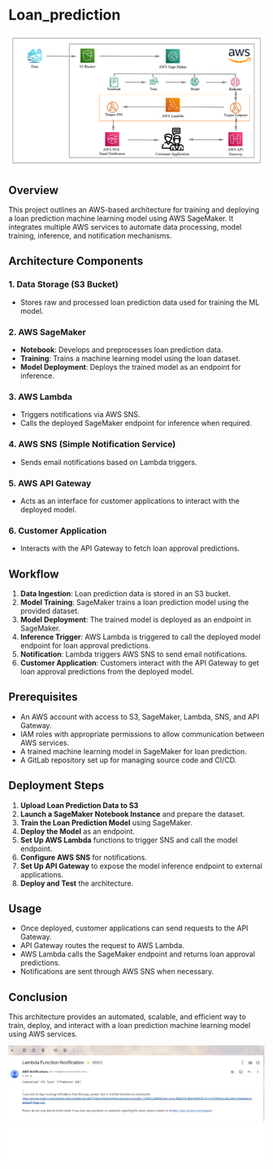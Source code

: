 ﻿# Loan_prediction
![Architecture](loan_architecture.png)


## Overview
This project outlines an AWS-based architecture for training and deploying a loan prediction machine learning model using AWS SageMaker. It integrates multiple AWS services to automate data processing, model training, inference, and notification mechanisms.

## Architecture Components

### 1. **Data Storage (S3 Bucket)**
   - Stores raw and processed loan prediction data used for training the ML model.

### 2. **AWS SageMaker**
   - **Notebook**: Develops and preprocesses loan prediction data.
   - **Training**: Trains a machine learning model using the loan dataset.
   - **Model Deployment**: Deploys the trained model as an endpoint for inference.

### 3. **AWS Lambda**
   - Triggers notifications via AWS SNS.
   - Calls the deployed SageMaker endpoint for inference when required.

### 4. **AWS SNS (Simple Notification Service)**
   - Sends email notifications based on Lambda triggers.

### 5. **AWS API Gateway**
   - Acts as an interface for customer applications to interact with the deployed model.

### 6. **Customer Application**
   - Interacts with the API Gateway to fetch loan approval predictions.

## Workflow
1. **Data Ingestion**: Loan prediction data is stored in an S3 bucket.
2. **Model Training**: SageMaker trains a loan prediction model using the provided dataset.
3. **Model Deployment**: The trained model is deployed as an endpoint in SageMaker.
4. **Inference Trigger**: AWS Lambda is triggered to call the deployed model endpoint for loan approval predictions.
5. **Notification**: Lambda triggers AWS SNS to send email notifications.
6. **Customer Application**: Customers interact with the API Gateway to get loan approval predictions from the deployed model.

## Prerequisites
- An AWS account with access to S3, SageMaker, Lambda, SNS, and API Gateway.
- IAM roles with appropriate permissions to allow communication between AWS services.
- A trained machine learning model in SageMaker for loan prediction.
- A GitLab repository set up for managing source code and CI/CD.

## Deployment Steps
1. **Upload Loan Prediction Data to S3**
2. **Launch a SageMaker Notebook Instance** and prepare the dataset.
3. **Train the Loan Prediction Model** using SageMaker.
4. **Deploy the Model** as an endpoint.
5. **Set Up AWS Lambda** functions to trigger SNS and call the model endpoint.
6. **Configure AWS SNS** for notifications.
7. **Set Up API Gateway** to expose the model inference endpoint to external applications.
8. **Deploy and Test** the architecture.

## Usage
- Once deployed, customer applications can send requests to the API Gateway.
- API Gateway routes the request to AWS Lambda.
- AWS Lambda calls the SageMaker endpoint and returns loan approval predictions.
- Notifications are sent through AWS SNS when necessary.

## Conclusion
This architecture provides an automated, scalable, and efficient way to train, deploy, and interact with a loan prediction machine learning model using AWS services.




![Output](out_loan_prediction.png)
